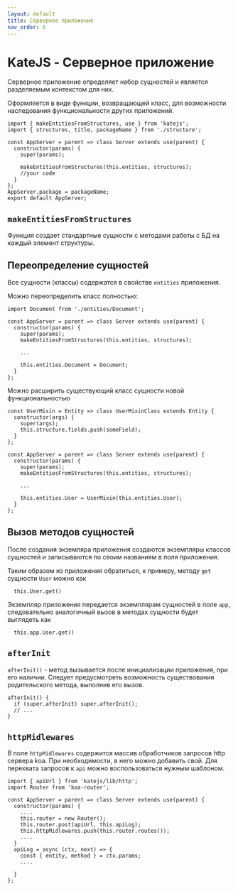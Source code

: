```yaml
---
layout: default
title: Серверное приложение
nav_order: 5
---
```

# KateJS - Серверное приложение

Серверное приложение определяет набор сущностей и
является разделяемым контекстом для них.

Оформляется в виде функции, возвращающей класс, для возможности
наследования функциональности других приложений.

````
import { makeEntitiesFromStructures, use } from 'katejs';
import { structures, title, packageName } from './structure';

const AppServer = parent => class Server extends use(parent) {
  constructor(params) {
    super(params);

    makeEntitiesFromStructures(this.entities, structures);
    //your code
  }
};
AppServer.package = packageName;
export default AppServer;
````

## `makeEntitiesFromStructures`
Функция создает стандартные сущности c методами работы с БД на каждый элемент структуры. 

## Переопределение сущностей
Все сущности (классы) содержатся в свойстве `entities` приложения.

Можно переопределить класс полностью:
````
import Document from './entities/Document';

const AppServer = parent => class Server extends use(parent) {
  constructor(params) {
    super(params);
    makeEntitiesFromStructures(this.entities, structures);

    ...

    this.entities.Document = Document;    
  }
};

````

Можно расширить существующий класс сущности новой функциональностью
````
const UserMixin = Entity => class UserMixinClass extends Entity {
  constructor(args) {
    super(args);
    this.structure.fields.push(someField);
  }
};

const AppServer = parent => class Server extends use(parent) {
  constructor(params) {
    super(params);
    makeEntitiesFromStructures(this.entities, structures);

    ...

    this.entities.User = UserMixin(this.entities.User);    
  }
};
````

## Вызов методов сущностей
После создания экземляра приложения создаются экземпляры классов сущностей и записываются
по своим названиям в поля приложения.

Таким образом из приложения обратиться, к примеру, методу `get` сущности `User` можно как
````
  this.User.get()
````
Экземпляр приложения передается экземплярам сущностей в поле `app`, следовательно аналогичный
вызов в методах сущности будет выглядеть как
````
  this.app.User.get()
````

## `afterInit`
`afterInit()` - метод вызывается после инициализации приложения, при его наличии.
Следует предусмотреть возможность существования родительского метода, выполнив его вызов.
````
afterInit() {
  if (super.afterInit) super.afterInit();
  // ...
}
````

## `httpMidlewares`
В поле `httpMidlewares` содержится массив обработчиков запросов http сервера koa.
При необходимости, в него можно добавить свой.
Для перехвата запросов к `api` можно воспользоваться нужным шаблоном.
````
import { apiUrl } from 'katejs/lib/http';
import Router from 'koa-router';

const AppServer = parent => class Server extends use(parent) {
  constructor(params) {
    .... 
    this.router = new Router();
    this.router.post(apiUrl, this.apiLog);
    this.httpMidlewares.push(this.router.routes());
    ....
  }
  apiLog = async (ctx, next) => {
    const { entity, method } = ctx.params;
    ....

  }
};

````